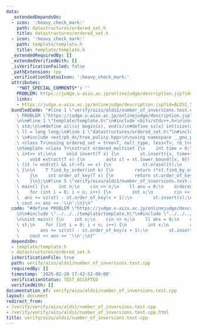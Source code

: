 ```yaml
---
data:
  _extendedDependsOn:
  - icon: ':heavy_check_mark:'
    path: datastructures/ordered_set.h
    title: datastructures/ordered_set.h
  - icon: ':heavy_check_mark:'
    path: template/template.h
    title: template/template.h
  _extendedRequiredBy: []
  _extendedVerifiedWith: []
  _isVerificationFailed: false
  _pathExtension: cpp
  _verificationStatusIcon: ':heavy_check_mark:'
  attributes:
    '*NOT_SPECIAL_COMMENTS*': ''
    PROBLEM: https://judge.u-aizu.ac.jp/onlinejudge/description.jsp?id=ALDS1_5_D
    links:
    - https://judge.u-aizu.ac.jp/onlinejudge/description.jsp?id=ALDS1_5_D
  bundledCode: "#line 1 \"verify/aizu/alds1/number_of_inversions.test.cpp\"\n#define\
    \ PROBLEM \"https://judge.u-aizu.ac.jp/onlinejudge/description.jsp?id=ALDS1_5_D\"\
    \n\n#line 1 \"template/template.h\"\n#include <bits/stdc++.h>\n\nusing namespace\
    \ std;\n\n#define all(x) begin(x), end(x)\n#define sz(x) int(size(x))\n\nusing\
    \ ll = long long;\n#line 1 \"datastructures/ordered_set.h\"\n#include <ext/pb_ds/assoc_container.hpp>\
    \ \n#include <ext/pb_ds/tree_policy.hpp>\n\nusing namespace __gnu_pbds; \n\ntemplate\
    \ <class T>\nusing ordered_set = tree<T, null_type, less<T>, rb_tree_tag, tree_order_statistics_node_update>;\n\
    \ntemplate <class T>\nstruct ordered_multiset {\n    int time = 0;\n    ordered_set<pair<T,\
    \ int>> st;\n\n    void insert(T x) {\n        st.insert({x, time++});\n    }\n\
    \    void extract(T x) {\n        auto it = st.lower_bound({x, 0});\n        if\
    \ (it != end(st) && it->fi == x) {\n            st.erase(it);\n        }\n   \
    \ }\n\n    T find_by_order(int k) {\n        return (*st.find_by_order(k)).first;\n\
    \    }\n    int order_of_key(T x) {\n        return st.order_of_key({x, 0});\n\
    \    }\n};\n#line 5 \"verify/aizu/alds1/number_of_inversions.test.cpp\"\n\nint\
    \ main() {\n    int n;\n    cin >> n;\n    ll ans = 0;\n    ordered_set<int> st;\n\
    \    for (int i = 0; i < n; i++) {\n        int x;\n        cin >> x;\n      \
    \  ans += sz(st) - st.order_of_key(x + 1);\n        st.insert(x);\n    }\n   \
    \ cout << ans << '\\n';\n}\n"
  code: "#define PROBLEM \"https://judge.u-aizu.ac.jp/onlinejudge/description.jsp?id=ALDS1_5_D\"\
    \n\n#include \"../../../template/template.h\"\n#include \"../../../datastructures/ordered_set.h\"\
    \n\nint main() {\n    int n;\n    cin >> n;\n    ll ans = 0;\n    ordered_set<int>\
    \ st;\n    for (int i = 0; i < n; i++) {\n        int x;\n        cin >> x;\n\
    \        ans += sz(st) - st.order_of_key(x + 1);\n        st.insert(x);\n    }\n\
    \    cout << ans << '\\n';\n}"
  dependsOn:
  - template/template.h
  - datastructures/ordered_set.h
  isVerificationFile: true
  path: verify/aizu/alds1/number_of_inversions.test.cpp
  requiredBy: []
  timestamp: '2025-02-28 17:42:52-08:00'
  verificationStatus: TEST_ACCEPTED
  verifiedWith: []
documentation_of: verify/aizu/alds1/number_of_inversions.test.cpp
layout: document
redirect_from:
- /verify/verify/aizu/alds1/number_of_inversions.test.cpp
- /verify/verify/aizu/alds1/number_of_inversions.test.cpp.html
title: verify/aizu/alds1/number_of_inversions.test.cpp
---
```

